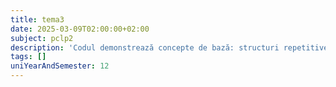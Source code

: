 ```yaml
---
title: tema3
date: 2025-03-09T02:00:00+02:00
subject: pclp2
description: 'Codul demonstrează concepte de bază: structuri repetitive (do-while, for, while), decizionale, I/O și operații aritmetice. Ilustrează manipularea variabilelor și calculul iterativ al unei sume de puteri.'
tags: []
uniYearAndSemester: 12
---
```



